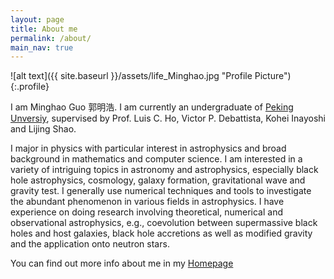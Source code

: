 ```yaml
---
layout: page
title: About me
permalink: /about/
main_nav: true
---
```


![alt text]({{ site.baseurl }}/assets/life_Minghao.jpg "Profile Picture"){:.profile}

I am Minghao Guo 郭明浩. I am currently an undergraduate of [Peking Unversiy](https://www.pku.edu.cn/), supervised by Prof. Luis C. Ho, Victor P. Debattista, Kohei Inayoshi and Lijing Shao.

I major in physics with particular interest in astrophysics and broad background in mathematics and computer science. I am interested in a variety of intriguing topics in astronomy and astrophysics, especially black hole astrophysics, cosmology, galaxy formation, gravitational wave and gravity test. I generally use numerical techniques and tools to investigate the abundant phenomenon in various fields in astrophysics. I have experience on doing research involving theoretical, numerical and observational astrophysics, e.g., coevolution between supermassive black holes and host galaxies, black hole accretions as well as modified gravity and the application onto neutron stars.



You can find out more info about me in my [Homepage](https://mh-guo.github.io/)

<!---Centrarium is a custom theme for Jekyll, made by [Ben Centra][bencentra] for his own blog. He'd be humbled if you liked it enough to use it as well! Installation and configuration instructions can be found in the [GitHub repository](https://github.com/bencentra/centrarium).

This page is a good place to write about yourself, your project, your product, or whatever it is your site is for. You can replace the image above, or you can get rid of it entirely. 

You can find out more info about customizing your Jekyll theme, as well as basic Jekyll usage documentation at [jekyllrb.com](http://jekyllrb.com/). And you can find the source code for Jekyll at [github.com/jekyll/jekyll](https://github.com/jekyll/jekyll)
-->

[centrarium]: https://github.com/bencentra/centrarium
[bencentra]: http://bencentra.com
[jekyll]: https://github.com/jekyll/jekyll
